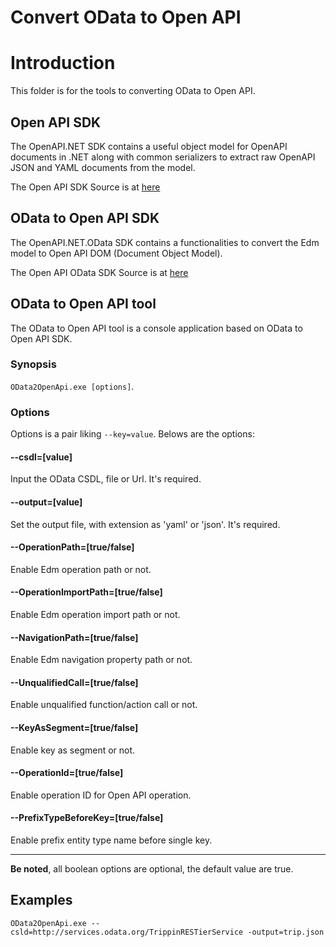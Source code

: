 Convert OData to Open API
============= 

# Introduction 

This folder is for the tools to converting OData to Open API.

## Open API SDK

The OpenAPI.NET SDK contains a useful object model for OpenAPI documents in .NET along with common serializers to extract raw OpenAPI JSON and YAML documents from the model. 

The Open API SDK Source is at [here](https://github.com/microsoft/openapi.net)

## OData to Open API SDK

The OpenAPI.NET.OData SDK contains a functionalities to convert the Edm model to Open API DOM (Document Object Model). 

The Open API OData SDK Source is at [here](https://github.com/microsoft/openapi.net.OData)

## OData to Open API tool

The OData to Open API tool is a console application based on OData to Open API SDK.

### Synopsis

`OData2OpenApi.exe [options]`.

### Options

Options is a pair liking `--key=value`. Belows are the options:

#### --csdl=[value]

Input the OData CSDL, file or Url. It's required.

#### --output=[value]

Set the output file, with extension as 'yaml' or 'json'. It's required.

#### --OperationPath=[true/false]

Enable Edm operation path or not.

#### --OperationImportPath=[true/false]

Enable Edm operation import path or not.

#### --NavigationPath=[true/false]

Enable Edm navigation property path or not.

#### --UnqualifiedCall=[true/false]

Enable unqualified function/action call or not.

#### --KeyAsSegment=[true/false]

Enable key as segment or not.

#### --OperationId=[true/false]

Enable operation ID for Open API operation.

#### --PrefixTypeBeforeKey=[true/false]

Enable prefix entity type name before single key.

---
**Be noted**, all boolean options are optional, the default value are true.
	
## Examples

`OData2OpenApi.exe --csld=http://services.odata.org/TrippinRESTierService -output=trip.json`



